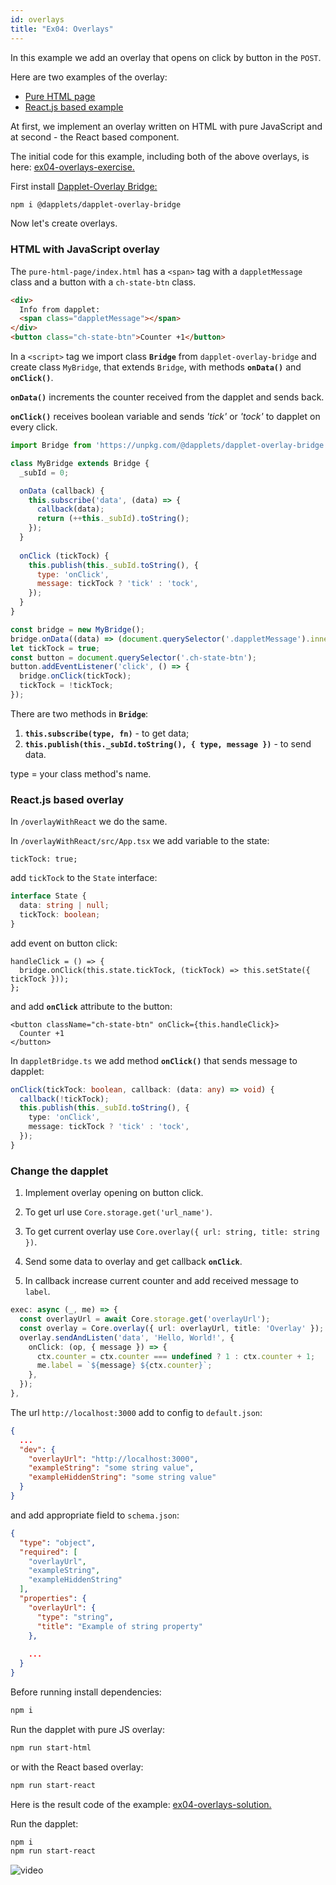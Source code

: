 ```yaml
---
id: overlays
title: "Ex04: Overlays"
---
```


In this example we add an overlay that opens on click by button in the `POST`.

Here are two examples of the overlay:

- [Pure HTML page](https://github.com/dapplets/dapplet-overlay-bridge/tree/master/examples/pure-html-page)
- [React.js based example](https://github.com/dapplets/dapplet-overlay-bridge/tree/master/examples/react-overlay)

At first, we implement an overlay written on HTML with pure JavaScript and at second - the React based component.

The initial code for this example, including both of the above overlays, is
here: [ex04-overlays-exercise.](https://github.com/dapplets/dapplet-template/tree/ex04-overlays-exercise)

First install [Dapplet-Overlay Bridge:](https://github.com/dapplets/dapplet-overlay-bridge)

```bash
npm i @dapplets/dapplet-overlay-bridge
```

Now let's create overlays.

### HTML with JavaScript overlay

The `pure-html-page/index.html` has a `<span>` tag with a `dappletMessage` class and a button with a `ch-state-btn`
class.

```html
<div>
  Info from dapplet:
  <span class="dappletMessage"></span>
</div>
<button class="ch-state-btn">Counter +1</button>
```

In a `<script>` tag we import class **`Bridge`** from `dapplet-overlay-bridge` and create class `MyBridge`, that extends `Bridge`, with methods **`onData()`** and **`onClick()`**.

**`onData()`** increments the counter received from the dapplet and sends back.

**`onClick()`** receives boolean variable and sends *'tick'* or *'tock'* to dapplet on every click.

```js
import Bridge from 'https://unpkg.com/@dapplets/dapplet-overlay-bridge';

class MyBridge extends Bridge {
  _subId = 0;

  onData (callback) {
    this.subscribe('data', (data) => {
      callback(data);
      return (++this._subId).toString();
    });
  }
  
  onClick (tickTock) {
    this.publish(this._subId.toString(), {
      type: 'onClick',
      message: tickTock ? 'tick' : 'tock',
    });
  }
}

const bridge = new MyBridge();
bridge.onData((data) => (document.querySelector('.dappletMessage').innerText = data));
let tickTock = true;
const button = document.querySelector('.ch-state-btn');
button.addEventListener('click', () => {
  bridge.onClick(tickTock);
  tickTock = !tickTock;
});
```

There are two methods in **`Bridge`**:

1. **`this.subscribe(type, fn)`** - to get data;
2. **`this.publish(this._subId.toString(), { type, message })`** - to send data.

type = your class method's name.

### React.js based overlay

In `/overlayWithReact` we do the same.

In `/overlayWithReact/src/App.tsx`  we add variable to the state:

```tsx
tickTock: true;
```

add `tickTock` to the `State` interface:

```ts
interface State {
  data: string | null;
  tickTock: boolean; 
} 
```

add event on button click:

```tsx
handleClick = () => {
  bridge.onClick(this.state.tickTock, (tickTock) => this.setState({ tickTock }));
};
```

and add **`onClick`** attribute to the button:

```tsx
<button className="ch-state-btn" onClick={this.handleClick}>
  Counter +1
</button>
```

In `dappletBridge.ts` we add method **`onClick()`** that sends message to dapplet:

```ts
onClick(tickTock: boolean, callback: (data: any) => void) {
  callback(!tickTock);
  this.publish(this._subId.toString(), {
    type: 'onClick',
    message: tickTock ? 'tick' : 'tock',
  });
}
```

### Change the dapplet

1. Implement overlay opening on button click.

2. To get url use `Core.storage.get('url_name')`.

3. To get current overlay use `Core.overlay({ url: string, title: string })`.

4. Send some data to overlay and get callback **`onClick`**.

5. In callback increase current counter and add received message to `label`.

```ts
exec: async (_, me) => {
  const overlayUrl = await Core.storage.get('overlayUrl');
  const overlay = Core.overlay({ url: overlayUrl, title: 'Overlay' });
  overlay.sendAndListen('data', 'Hello, World!', {
    onClick: (op, { message }) => {
      ctx.counter = ctx.counter === undefined ? 1 : ctx.counter + 1;
      me.label = `${message} ${ctx.counter}`;
    },
  });
},
```

The url `http://localhost:3000` add to config to `default.json`:

```json
{
  ...
  "dev": {
    "overlayUrl": "http://localhost:3000",
    "exampleString": "some string value",
    "exampleHiddenString": "some string value"
  }
}
```

and add appropriate field to `schema.json`:

```json
{
  "type": "object",
  "required": [
    "overlayUrl",
    "exampleString",
    "exampleHiddenString"
  ],
  "properties": {
    "overlayUrl": {
      "type": "string",
      "title": "Example of string property"
    },
    
    ...
  }
}
```

Before running install dependencies:

```bash
npm i
```

Run the dapplet with pure JS overlay:

```bash
npm run start-html
```

or with the React based overlay:

```bash
npm run start-react
```

Here is the result code of the example: [ex04-overlays-solution.](https://github.com/dapplets/dapplet-template/tree/ex04-overlays-solution)

Run the dapplet:

```bash
npm i
npm run start-react
```

![video](/video/ex04-overlay.gif)
